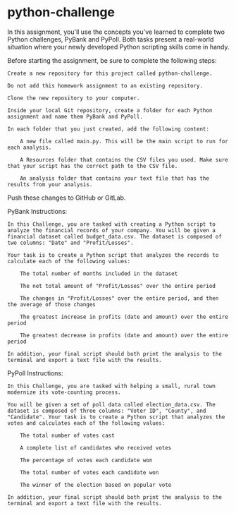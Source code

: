 # python-challenge

In this assignment, you'll use the concepts you've learned to complete two Python challenges, PyBank and PyPoll. Both tasks present a real-world situation where your newly developed Python scripting skills come in handy.

Before starting the assignment, be sure to complete the following steps:

    Create a new repository for this project called python-challenge. 
    
    Do not add this homework assignment to an existing repository.

    Clone the new repository to your computer.

    Inside your local Git repository, create a folder for each Python assignment and name them PyBank and PyPoll.

    In each folder that you just created, add the following content:

        A new file called main.py. This will be the main script to run for each analysis.

        A Resources folder that contains the CSV files you used. Make sure that your script has the correct path to the CSV file.

        An analysis folder that contains your text file that has the results from your analysis.

Push these changes to GitHub or GitLab.

PyBank Instructions:

    In this Challenge, you are tasked with creating a Python script to analyze the financial records of your company. You will be given a financial dataset called budget_data.csv. The dataset is composed of two columns: "Date" and "Profit/Losses".

    Your task is to create a Python script that analyzes the records to calculate each of the following values:

        The total number of months included in the dataset

        The net total amount of "Profit/Losses" over the entire period

        The changes in "Profit/Losses" over the entire period, and then the average of those changes

        The greatest increase in profits (date and amount) over the entire period

        The greatest decrease in profits (date and amount) over the entire period

    In addition, your final script should both print the analysis to the terminal and export a text file with the results.

PyPoll Instructions:

    In this Challenge, you are tasked with helping a small, rural town modernize its vote-counting process.

    You will be given a set of poll data called election_data.csv. The dataset is composed of three columns: "Voter ID", "County", and "Candidate". Your task is to create a Python script that analyzes the votes and calculates each of the following values:

        The total number of votes cast

        A complete list of candidates who received votes

        The percentage of votes each candidate won

        The total number of votes each candidate won

        The winner of the election based on popular vote
        
    In addition, your final script should both print the analysis to the terminal and export a text file with the results.